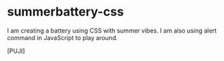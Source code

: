 # summerbattery-css
I am creating a battery using CSS with summer vibes. I am also using alert command in JavaScript to play around. 

[PUJI]

